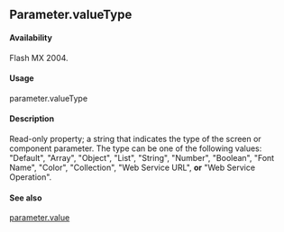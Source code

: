 ## Parameter.valueType

#### Availability

Flash MX 2004.

#### Usage

parameter.valueType

#### Description

Read-only property; a string that indicates the type of the screen or component parameter. The type can be one of the following values: "Default", "Array", "Object", "List", "String", "Number", "Boolean", "Font Name", "Color", "Collection", "Web Service URL", **or** "Web Service Operation".

#### See also

[parameter.value](../Parameter_object/paramete5.md)
